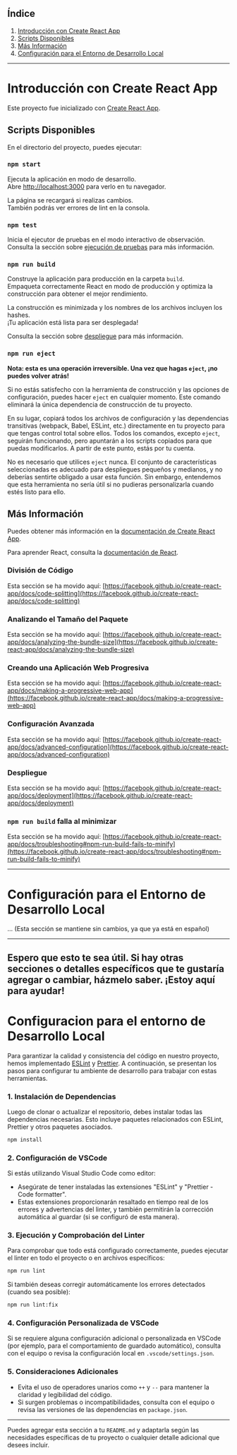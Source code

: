 ## Índice
1. [Introducción con Create React App](#introducción-con-create-react-app)
2. [Scripts Disponibles](#scripts-disponibles)
3. [Más Información](#más-información)
4. [Configuración para el Entorno de Desarrollo Local](#configuración-para-el-entorno-de-desarrollo-local)

---

# Introducción con Create React App <a name="introducción-con-create-react-app" >

Este proyecto fue inicializado con [Create React App](https://github.com/facebook/create-react-app).

## Scripts Disponibles <a name="scripts-disponibles" >

En el directorio del proyecto, puedes ejecutar:

### `npm start`

Ejecuta la aplicación en modo de desarrollo.\
Abre [http://localhost:3000](http://localhost:3000) para verlo en tu navegador.

La página se recargará si realizas cambios.\
También podrás ver errores de lint en la consola.

### `npm test`

Inicia el ejecutor de pruebas en el modo interactivo de observación.\
Consulta la sección sobre [ejecución de pruebas](https://facebook.github.io/create-react-app/docs/running-tests) para más información.

### `npm run build`

Construye la aplicación para producción en la carpeta `build`.\
Empaqueta correctamente React en modo de producción y optimiza la construcción para obtener el mejor rendimiento.

La construcción es minimizada y los nombres de los archivos incluyen los hashes.\
¡Tu aplicación está lista para ser desplegada!

Consulta la sección sobre [despliegue](https://facebook.github.io/create-react-app/docs/deployment) para más información.

### `npm run eject`

**Nota: esta es una operación irreversible. Una vez que hagas `eject`, ¡no puedes volver atrás!**

Si no estás satisfecho con la herramienta de construcción y las opciones de configuración, puedes hacer `eject` en cualquier momento. Este comando eliminará la única dependencia de construcción de tu proyecto.

En su lugar, copiará todos los archivos de configuración y las dependencias transitivas (webpack, Babel, ESLint, etc.) directamente en tu proyecto para que tengas control total sobre ellos. Todos los comandos, excepto `eject`, seguirán funcionando, pero apuntarán a los scripts copiados para que puedas modificarlos. A partir de este punto, estás por tu cuenta.

No es necesario que utilices `eject` nunca. El conjunto de características seleccionadas es adecuado para despliegues pequeños y medianos, y no deberías sentirte obligado a usar esta función. Sin embargo, entendemos que esta herramienta no sería útil si no pudieras personalizarla cuando estés listo para ello.

## Más Información <a name="más-información" >

Puedes obtener más información en la [documentación de Create React App](https://facebook.github.io/create-react-app/docs/getting-started).

Para aprender React, consulta la [documentación de React](https://reactjs.org/).

### División de Código

Esta sección se ha movido aquí: [https://facebook.github.io/create-react-app/docs/code-splitting](https://facebook.github.io/create-react-app/docs/code-splitting)

### Analizando el Tamaño del Paquete

Esta sección se ha movido aquí: [https://facebook.github.io/create-react-app/docs/analyzing-the-bundle-size](https://facebook.github.io/create-react-app/docs/analyzing-the-bundle-size)

### Creando una Aplicación Web Progresiva

Esta sección se ha movido aquí: [https://facebook.github.io/create-react-app/docs/making-a-progressive-web-app](https://facebook.github.io/create-react-app/docs/making-a-progressive-web-app)

### Configuración Avanzada

Esta sección se ha movido aquí: [https://facebook.github.io/create-react-app/docs/advanced-configuration](https://facebook.github.io/create-react-app/docs/advanced-configuration)

### Despliegue

Esta sección se ha movido aquí: [https://facebook.github.io/create-react-app/docs/deployment](https://facebook.github.io/create-react-app/docs/deployment)

### `npm run build` falla al minimizar

Esta sección se ha movido aquí: [https://facebook.github.io/create-react-app/docs/troubleshooting#npm-run-build-fails-to-minify](https://facebook.github.io/create-react-app/docs/troubleshooting#npm-run-build-fails-to-minify)

---

# Configuración para el Entorno de Desarrollo Local <a name="configuración-para-el-entorno-de-desarrollo-local" >

... (Esta sección se mantiene sin cambios, ya que ya está en español)

---

Espero que esto te sea útil. Si hay otras secciones o detalles específicos que te gustaría agregar o cambiar, házmelo saber. ¡Estoy aquí para ayudar!
---
# Configuracion para el entorno de Desarrollo Local

Para garantizar la calidad y consistencia del código en nuestro proyecto, hemos implementado [ESLint](https://eslint.org/) y [Prettier](https://prettier.io/). A continuación, se presentan los pasos para configurar tu ambiente de desarrollo para trabajar con estas herramientas.

### 1. Instalación de Dependencias

Luego de clonar o actualizar el repositorio, debes instalar todas las dependencias necesarias. Esto incluye paquetes relacionados con ESLint, Prettier y otros paquetes asociados.

```bash
npm install
```

### 2. Configuración de VSCode

Si estás utilizando Visual Studio Code como editor:

- Asegúrate de tener instaladas las extensiones "ESLint" y "Prettier - Code formatter".
- Estas extensiones proporcionarán resaltado en tiempo real de los errores y advertencias del linter, y también permitirán la corrección automática al guardar (si se configuró de esta manera).

### 3. Ejecución y Comprobación del Linter

Para comprobar que todo está configurado correctamente, puedes ejecutar el linter en todo el proyecto o en archivos específicos:

```bash
npm run lint
```

Si también deseas corregir automáticamente los errores detectados (cuando sea posible):

```bash
npm run lint:fix
```

### 4. Configuración Personalizada de VSCode

Si se requiere alguna configuración adicional o personalizada en VSCode (por ejemplo, para el comportamiento de guardado automático), consulta con el equipo o revisa la configuración local en `.vscode/settings.json`.

### 5. Consideraciones Adicionales

- Evita el uso de operadores unarios como `++` y `--` para mantener la claridad y legibilidad del código.
- Si surgen problemas o incompatibilidades, consulta con el equipo o revisa las versiones de las dependencias en `package.json`.

---

Puedes agregar esta sección a tu `README.md` y adaptarla según las necesidades específicas de tu proyecto o cualquier detalle adicional que desees incluir.
